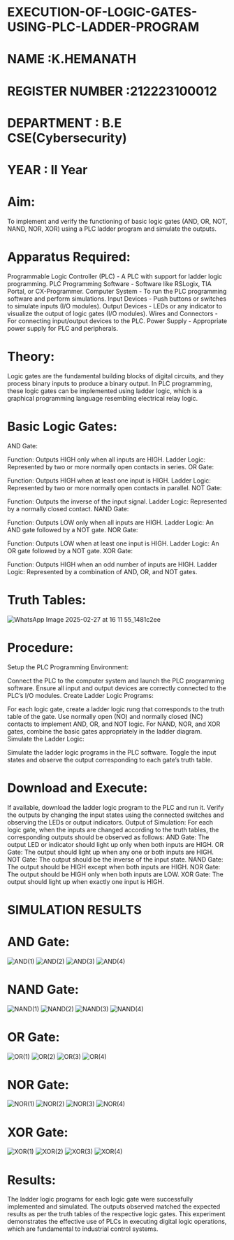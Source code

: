 # EXECUTION-OF-LOGIC-GATES-USING-PLC-LADDER-PROGRAM


 # NAME :K.HEMANATH
 # REGISTER NUMBER :212223100012
 # DEPARTMENT : B.E CSE(Cybersecurity)
 # YEAR : II Year

 
# Aim:
To implement and verify the functioning of basic logic gates (AND, OR, NOT, NAND, NOR, XOR) using a PLC ladder program and simulate the outputs.

# Apparatus Required:
Programmable Logic Controller (PLC) - A PLC with support for ladder logic programming.
PLC Programming Software - Software like RSLogix, TIA Portal, or CX-Programmer.
Computer System - To run the PLC programming software and perform simulations.
Input Devices - Push buttons or switches to simulate inputs (I/O modules).
Output Devices - LEDs or any indicator to visualize the output of logic gates (I/O modules).
Wires and Connectors - For connecting input/output devices to the PLC.
Power Supply - Appropriate power supply for PLC and peripherals.


# Theory:
Logic gates are the fundamental building blocks of digital circuits, and they process binary inputs to produce a binary output. In PLC programming, these logic gates can be implemented using ladder logic, which is a graphical programming language resembling electrical relay logic.

# Basic Logic Gates:
AND Gate:

Function: Outputs HIGH only when all inputs are HIGH.
Ladder Logic: Represented by two or more normally open contacts in series.
OR Gate:

Function: Outputs HIGH when at least one input is HIGH.
Ladder Logic: Represented by two or more normally open contacts in parallel.
NOT Gate:

Function: Outputs the inverse of the input signal.
Ladder Logic: Represented by a normally closed contact.
NAND Gate:

Function: Outputs LOW only when all inputs are HIGH.
Ladder Logic: An AND gate followed by a NOT gate.
NOR Gate:

Function: Outputs LOW when at least one input is HIGH.
Ladder Logic: An OR gate followed by a NOT gate.
XOR Gate:

Function: Outputs HIGH when an odd number of inputs are HIGH.
Ladder Logic: Represented by a combination of AND, OR, and NOT gates.
# Truth Tables:
 ![WhatsApp Image 2025-02-27 at 16 11 55_1481c2ee](https://github.com/user-attachments/assets/c848d410-99eb-4748-8aec-621f70416a2c)

# Procedure:
Setup the PLC Programming Environment:

Connect the PLC to the computer system and launch the PLC programming software.
Ensure all input and output devices are correctly connected to the PLC’s I/O modules.
Create Ladder Logic Programs:

For each logic gate, create a ladder logic rung that corresponds to the truth table of the gate.
Use normally open (NO) and normally closed (NC) contacts to implement AND, OR, and NOT logic.
For NAND, NOR, and XOR gates, combine the basic gates appropriately in the ladder diagram.
Simulate the Ladder Logic:

Simulate the ladder logic programs in the PLC software.
Toggle the input states and observe the output corresponding to each gate’s truth table.
# Download and Execute:

If available, download the ladder logic program to the PLC and run it.
Verify the outputs by changing the input states using the connected switches and observing the LEDs or output indicators.
Output of Simulation:
For each logic gate, when the inputs are changed according to the truth tables, the corresponding outputs should be observed as follows:
AND Gate: The output LED or indicator should light up only when both inputs are HIGH.
OR Gate: The output should light up when any one or both inputs are HIGH.
NOT Gate: The output should be the inverse of the input state.
NAND Gate: The output should be HIGH except when both inputs are HIGH.
NOR Gate: The output should be HIGH only when both inputs are LOW.
XOR Gate: The output should light up when exactly one input is HIGH.


# SIMULATION RESULTS 
# AND Gate:
![AND(1)](https://github.com/user-attachments/assets/6cb15641-bc17-4a0b-a9d2-aa18272c4dbb)
![AND(2)](https://github.com/user-attachments/assets/7db14b7a-8e51-4779-9c13-4113291b7023)
![AND(3)](https://github.com/user-attachments/assets/bad27ee5-1a3b-43de-be91-363ab0da973c)
![AND(4)](https://github.com/user-attachments/assets/7def475f-79a1-446d-bb5f-70b9561fb467)
# NAND Gate:
![NAND(1)](https://github.com/user-attachments/assets/420a9314-8421-4805-9061-844cbc6c2e0e)
![NAND(2)](https://github.com/user-attachments/assets/fa720905-5983-4756-a060-fb3389a11baa)
![NAND(3)](https://github.com/user-attachments/assets/958f6891-7450-468f-a7bd-e7a55e3cfd5e)
![NAND(4)](https://github.com/user-attachments/assets/0bf3c145-63fe-481b-b142-13fe80b9fcbc)
# OR Gate:
![OR(1)](https://github.com/user-attachments/assets/eb0d4c3b-eda3-42e1-b61e-fe8ce8d1411d)
![OR(2)](https://github.com/user-attachments/assets/2a2160e8-328f-4ec8-910e-32be70f32ad6)
![OR(3)](https://github.com/user-attachments/assets/5f09fb05-7985-4006-9ae8-0c3015d0990f)
![OR(4)](https://github.com/user-attachments/assets/6d159023-2396-4b57-a065-2bbdc55c33af)
# NOR Gate:
![NOR(1)](https://github.com/user-attachments/assets/f43d5b74-d008-41c1-82dd-b5cf18acdc54)
![NOR(2)](https://github.com/user-attachments/assets/333b1a4a-5538-4527-8672-5e10a0e9d396)
![NOR(3)](https://github.com/user-attachments/assets/4ffdca56-57d7-43ce-9a5c-69a2bae33d70)
![NOR(4)](https://github.com/user-attachments/assets/a23944e0-82fc-4997-b641-c16bae1a3755)
# XOR Gate:
![XOR(1)](https://github.com/user-attachments/assets/484938bd-928f-49c1-b004-7acf0833d53d)
![XOR(2)](https://github.com/user-attachments/assets/292aa849-257b-4e6d-abb2-a41e43c2e7b1)
![XOR(3)](https://github.com/user-attachments/assets/76ffe1e1-90a9-4d44-b3b6-9c48227ac904)
![XOR(4)](https://github.com/user-attachments/assets/2c0757b6-c4fd-4be8-ab4e-16a6112c46a8)

# Results:
The ladder logic programs for each logic gate were successfully implemented and simulated.
The outputs observed matched the expected results as per the truth tables of the respective logic gates.
This experiment demonstrates the effective use of PLCs in executing digital logic operations, which are fundamental to industrial control systems.
